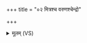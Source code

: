 +++
title = "०२ मित्रश्च वरुणश्चेन्द्रो"

+++
<details><summary>मूलम् (VS)</summary>

मि॒त्रश्च॒ वरु॑ण॒श्चेन्द्रो॑ रु॒द्रश्च॑ चेततुः। दे॒वासो॑ वि॒श्वधा॑यस॒स्ते मा॑ञ्जन्तु॒ वर्च॑सा ॥
</details>